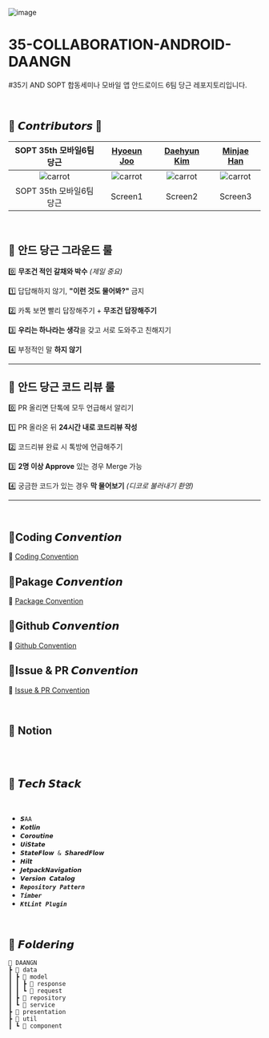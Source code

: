 ![image](https://github.com/user-attachments/assets/4c372f13-1b63-4297-bbee-7ffb13c63547)
# 35-COLLABORATION-ANDROID-DAANGN
#35기 AND SOPT 합동세미나 모바일 앱 안드로이드 6팀 당근 레포지토리입니다. 

<br>

## 🥕 𝘾𝙤𝙣𝙩𝙧𝙞𝙗𝙪𝙩𝙤𝙧𝙨 🥕



|                **SOPT 35th 모바일6팀 당근**                |               **[Hyoeun Joo](https://github.com/hyoeunjoo)**               |               **[Daehyun Kim](https://github.com/wjdrjs00)**               |               **[Minjae Han](https://github.com/angryPodo)**               |
|:---------------------------------------------------------:|:--------------------------------------------------------------------------:|:---------------------------------------------------------------------------:|:---------------------------------------------------------------------------:|
| ![carrot](https://github.com/user-attachments/assets/87bd1b1c-5231-4a5b-84d7-68a38c57e435) | ![carrot](https://github.com/user-attachments/assets/87bd1b1c-5231-4a5b-84d7-68a38c57e435) | ![carrot](https://github.com/user-attachments/assets/87bd1b1c-5231-4a5b-84d7-68a38c57e435) | ![carrot](https://github.com/user-attachments/assets/87bd1b1c-5231-4a5b-84d7-68a38c57e435) |
|         SOPT 35th 모바일6팀 당근            |             Screen1                |                 Screen2                   |       Screen3           |

<br>


## 🥕 안드 당근 그라운드 룰

0️⃣ **무조건 적인 갈채와 박수** _(제일 중요)_

1️⃣ 답답해하지 않기, **"이런 것도 물어봐?"** 금지

2️⃣ 카톡 보면 빨리 답장해주기 + **무조건 답장해주기**

3️⃣ **우리는 하나라는 생각**을 갖고 서로 도와주고 친해지기

4️⃣ 부정적인 말 **하지 않기**

---

## 🥕 안드 당근 코드 리뷰 룰

0️⃣ PR 올리면 단톡에 모두 언급해서 알리기

1️⃣ PR 올라온 뒤 **24시간 내로 코드리뷰 작성**

2️⃣ 코드리뷰 완료 시 톡방에 언급해주기

3️⃣ **2명 이상 Approve** 있는 경우 Merge 가능

4️⃣ 궁금한 코드가 있는 경우 **막 물어보기** _(디코로 불러내기 환영)_

---

<br>


## 🥕Coding 𝘾𝙤𝙣𝙫𝙚𝙣𝙩𝙞𝙤𝙣
📕 [Coding Convention](https://www.notion.so/Coding-Convention-13d037058d2080028205fcf8256d408f)
## 🥕Pakage 𝘾𝙤𝙣𝙫𝙚𝙣𝙩𝙞𝙤𝙣
📗 [Package Convention](https://www.notion.so/Package-Convention-13d037058d20805f94c8e87acae11beb)
## 🥕Github 𝘾𝙤𝙣𝙫𝙚𝙣𝙩𝙞𝙤𝙣
📘 [Github Convention](https://www.notion.so/Git-Convention-13d037058d208083922fdded60a86cd9)
## 🥕Issue & PR 𝘾𝙤𝙣𝙫𝙚𝙣𝙩𝙞𝙤𝙣
📙 [Issue & PR Convention](https://www.notion.so/Issue-PR-Convention-13d037058d2080eab3c2d35c5785d251)

<br>

## 🥕 Notion

<br>

<br>

## 🥕 𝙏𝙚𝙘𝙝 𝙎𝙩𝙖𝙘𝙠


<br>

+ `𝙎AA`
+ `𝙆𝙤𝙩𝙡𝙞𝙣`
+ `𝘾𝙤𝙧𝙤𝙪𝙩𝙞𝙣𝙚`
+ `𝙐𝙞𝙎𝙩𝙖𝙩𝙚`
+ `𝙎𝙩𝙖𝙩𝙚𝙁𝙡𝙤𝙬 & 𝙎𝙝𝙖𝙧𝙚𝙙𝙁𝙡𝙤𝙬`
+ `𝙃𝙞𝙡𝙩`
+ `𝙅𝙚𝙩𝙥𝙖𝙘𝙠𝙉𝙖𝙫𝙞𝙜𝙖𝙩𝙞𝙤𝙣`
+ `𝙑𝙚𝙧𝙨𝙞𝙤𝙣 𝘾𝙖𝙩𝙖𝙡𝙤𝙜`
+ ***`Repository Pattern`***
+ ***`Timber`***
+ ***`KtLint Plugin`***

<br>

## 📁 𝙁𝙤𝙡𝙙𝙚𝙧𝙞𝙣𝙜
```
📂 DAANGN
┣ 📁 data
┃ ┣ 📁 model
┃ ┃ ┣ 📁 response
┃ ┃ ┗ 📁 request
┃ ┣ 📁 repository
┃ ┗ 📁 service
┣ 📁 presentation
┣ 📁 util
┃ ┗ 📁 component
```
